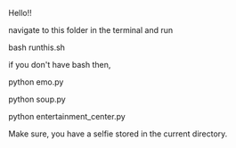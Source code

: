 Hello!!

navigate to this folder in the terminal and run 

bash runthis.sh


if you don't have bash then,

python emo.py

python soup.py

python entertainment_center.py


Make sure, you have a selfie stored in the current directory.
